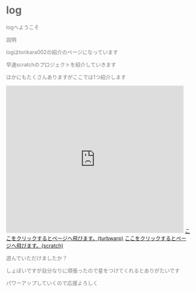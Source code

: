 <!DOCTYPE html>
<html>
<head>
<title>log</title>
</head>
<body>
<h1><font color = "#696969">log</font></h1>
<p><font color = "#808080">logへようこそ</font></p>
<p><font color = "#808080">説明</font></p>
<p><font color = "#808080">logはtorikara002の紹介のページになっています</font></p>
<p><font color = "#808080">早速scratchのプロジェクトを紹介していきます</font></p>
 <p><font color = "#808080">ほかにもたくさんありますがここでは1つ紹介します</font></p>
<iframe src="https://scratch.mit.edu/projects/784736673/embed" allowtransparency="true" width="485" height="402" frameborder="0" scrolling="no" allowfullscreen></iframe>
<a href="https://turbowarp.org">ここをクリックするとページへ飛びます。(turbwarp)</a>
<a href="https://scratch.mit.edu">ここをクリックするとページへ飛びます。(scratch)</a>
<p><font color = "#808080">遊んでいただけましたか？</font></p>
<p><font color = "#808080">しょぼいですが自分なりに頑張ったので星をつけてくれるとありがたいです</font></p>
<p><font color = "#808080">パワーアップしていくので応援よろしく</font></p>
</body>
</html>
